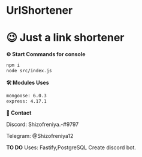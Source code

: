 # UrlShortener

# 😉 Just a link shortener

**⚙️ Start Commands for console**
```sh
npm i
node src/index.js
```
**🛠️ Modules Uses**
```sh
mongoose: 6.0.3
express: 4.17.1
```
**📍 Contact** 

Discord: Shizofreniya.-#9797

Telegram: @Shizofreniya12

**TO DO**
Uses: Fastify,PostgreSQL
Create discord bot.
